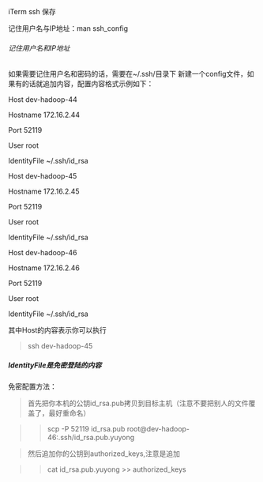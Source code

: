 iTerm ssh 保存



记住用户名与IP地址：man ssh_config


###### 记住用户名和IP地址

如果需要记住用户名和密码的话，需要在~/.ssh/目录下 新建一个config文件，如果有的话就追加内容，配置内容格式示例如下：

> 

Host dev-hadoop-44

Hostname 172.16.2.44

Port 52119

User root

IdentityFile ~/.ssh/id_rsa

> 

Host dev-hadoop-45

Hostname 172.16.2.45

Port 52119

User root

IdentityFile ~/.ssh/id_rsa

> 

Host dev-hadoop-46

Hostname 172.16.2.46

Port 52119

User root

IdentityFile ~/.ssh/id_rsa



其中Host的内容表示你可以执行 

> ssh dev-hadoop-45



##### IdentityFile是免密登陆的内容

免密配置方法：

> 首先把你本机的公钥id_rsa.pub拷贝到目标主机（注意不要把别人的文件覆盖了，最好重命名）

>> scp -P 52119 id_rsa.pub root@dev-hadoop-46:.ssh/id_rsa.pub.yuyong

> 然后追加你的公钥到authorized_keys,注意是追加

>> cat id_rsa.pub.yuyong >> authorized_keys



 
